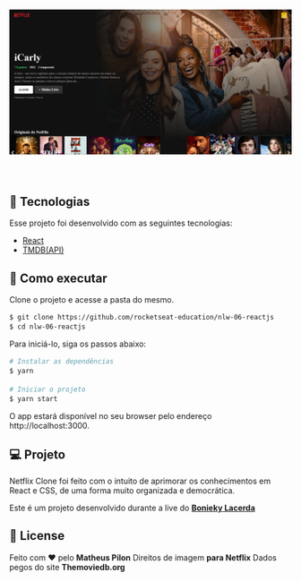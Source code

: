 
<h1 align="center">
    <img alt="Netflix" src="https://github.com/MatheusBPilon/Netflix/blob/main/src/assets/netflix.png" />
</h1>

<br>

## 🧪 Tecnologias

Esse projeto foi desenvolvido com as seguintes tecnologias:

- [React](https://reactjs.org)
- [TMDB(API)](https://www.themoviedb.org/?language=pt-BR)

## 🚀 Como executar

Clone o projeto e acesse a pasta do mesmo.

```bash
$ git clone https://github.com/rocketseat-education/nlw-06-reactjs
$ cd nlw-06-reactjs
```

Para iniciá-lo, siga os passos abaixo:
```bash
# Instalar as dependências
$ yarn

# Iniciar o projeto
$ yarn start
```
O app estará disponível no seu browser pelo endereço http://localhost:3000.

## 💻 Projeto

Netflix Clone foi feito com o intuito de aprimorar os conhecimentos em React e CSS, de uma forma muito organizada e democrática. 

Este é um projeto desenvolvido durante a live do **[Bonieky Lacerda](https://www.youtube.com/watch?v=tBweoUiMsDg&ab_channel=BoniekyLacerda)**


## 📝 License

Feito com ❤️ pelo **Matheus Pilon**
Direitos de imagem **para Netflix**
Dados pegos do site **Themoviedb.org**
